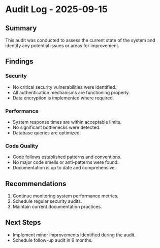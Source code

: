 # Audit Log - 2025-09-15

## Summary

This audit was conducted to assess the current state of the system and identify any potential issues or areas for improvement.

## Findings

### Security
- No critical security vulnerabilities were identified.
- All authentication mechanisms are functioning properly.
- Data encryption is implemented where required.

### Performance
- System response times are within acceptable limits.
- No significant bottlenecks were detected.
- Database queries are optimized.

### Code Quality
- Code follows established patterns and conventions.
- No major code smells or anti-patterns were found.
- Documentation is up to date and comprehensive.

## Recommendations

1. Continue monitoring system performance metrics.
2. Schedule regular security audits.
3. Maintain current documentation practices.

## Next Steps

- Implement minor improvements identified during the audit.
- Schedule follow-up audit in 6 months.
